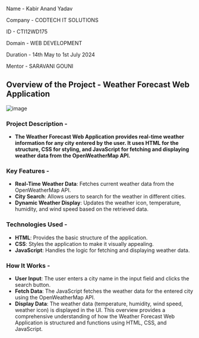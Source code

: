Name - Kabir Anand Yadav

Company - CODTECH IT SOLUTIONS 

ID - CTI12WD175

Domain - WEB DEVELOPMENT 

Duration - 14th May to 1st July 2024 

Mentor - SARAVANI GOUNI


## Overview of the Project - Weather Forecast Web Application

![image](https://github.com/Kab1rAnand/CODTECH-Task1/assets/158201577/3355a948-ce5c-45f4-8c1a-5737b4013ec3)

### Project Description -

- **The Weather Forecast Web Application provides real-time weather information for any city entered by the user. It uses HTML for the structure, CSS for styling, and JavaScript for fetching and displaying weather data from the OpenWeatherMap API.**

### Key Features -

- **Real-Time Weather Data**: Fetches current weather data from the OpenWeatherMap API.
- **City Search**: Allows users to search for the weather in different cities.
- **Dynamic Weather Display**: Updates the weather icon, temperature, humidity, and wind speed based on the retrieved data.

### Technologies Used -

- **HTML**: Provides the basic structure of the application.
- **CSS**: Styles the application to make it visually appealing.
- **JavaScript**: Handles the logic for fetching and displaying weather data.

### How It Works -
- **User Input**: The user enters a city name in the input field and clicks the search button.
- **Fetch Data**: The JavaScript fetches the weather data for the entered city using the OpenWeatherMap API.
- **Display Data**: The weather data (temperature, humidity, wind speed, weather icon) is displayed in the UI.
This overview provides a comprehensive understanding of how the Weather Forecast Web Application is structured and functions using HTML, CSS, and JavaScript.



